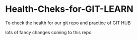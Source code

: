 # Health-Cheks-for-GIT-LEARN
To check the health for our git repo and practice of GIT HUB


lots of fancy changes coming to this repo 
